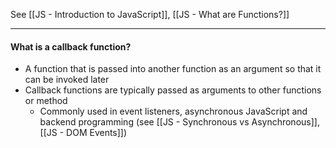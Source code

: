 See [[JS - Introduction to JavaScript]], [[JS - What are Functions?]]

---
#### What is a callback function?
* A function that is passed into another function as an argument so that it can be invoked later
* Callback functions are typically passed as arguments to other functions or method
	* Commonly used in event listeners, asynchronous JavaScript and backend programming (see [[JS - Synchronous vs Asynchronous]], [[JS - DOM Events]])

